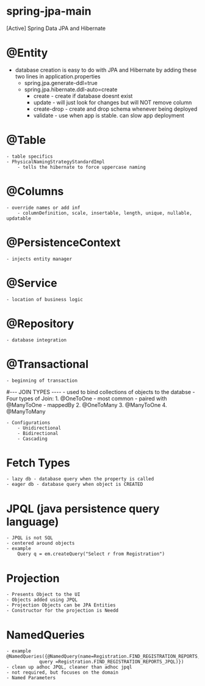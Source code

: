 # spring-jpa-main
[Active] Spring Data JPA and Hibernate


# @Entity
 - database creation is easy to do with JPA and Hibernate by adding these two lines in application.properties
   - spring.jpa.generate-ddl=true
   - spring.jpa.hibernate.ddl-auto=create
     - create - create if database doesnt exist
     - update - will just look for changes but will NOT remove column
     - create-drop - create and drop schema whenever being deployed
     - validate - use when app is stable. can slow app deployment
# @Table
    - table specifics
    - PhysicalNamingStrategyStandardImpl
        - tells the hibernate to force uppercase naming
# @Columns
    - override names or add inf 
        - columnDefinition, scale, insertable, length, unique, nullable, updatable
# @PersistenceContext
    - injects entity manager
# @Service 
    - location of business logic
# @Repository
    - database integration
# @Transactional 
    - beginning of transaction

#--- JOIN TYPES ----
    - used to bind collections of objects to the databse
    - Four types of Join:
        1. @OneToOne
            - most common
            - paired with @ManyToOne
            - mappedBy
        2. @OneToMany
        3. @ManyToOne
        4. @ManyToMany

    - Configurations
        - Unidirectional
        - Bidirectional
        - Cascading
# Fetch Types
    - lazy db - database query when the property is called
    - eager db - database query when object is CREATED
# JPQL (java persistence query language)
    - JPQL is not SQL
    - centered around objects
    - example
        Query q = em.createQuery("Select r from Registration")

# Projection
    - Presents Object to the UI
    - Objects added using JPQL
    - Projection Objects can be JPA Entities
    - Constructor for the projection is Needd

# NamedQueries
    - example @NamedQueries({@NamedQuery(name=Registration.FIND_REGISTRATION_REPORTS,
                query =Registration.FIND_REGISTRATION_REPORTS_JPQL)})
    - clean up adhoc JPQL, cleaner than adhoc jpql
    - not required, but focuses on the domain
    - Named Parameters